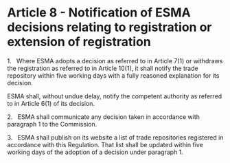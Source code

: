# Article 8 - Notification of ESMA decisions relating to registration or extension of registration


1.   Where ESMA adopts a decision as referred to in Article 7(1) or withdraws the registration as referred to in Article 10(1), it shall notify the trade repository within five working days with a fully reasoned explanation for its decision.

ESMA shall, without undue delay, notify the competent authority as referred to in Article 6(1) of its decision.

2.   ESMA shall communicate any decision taken in accordance with paragraph 1 to the Commission.

3.   ESMA shall publish on its website a list of trade repositories registered in accordance with this Regulation. That list shall be updated within five working days of the adoption of a decision under paragraph 1.
